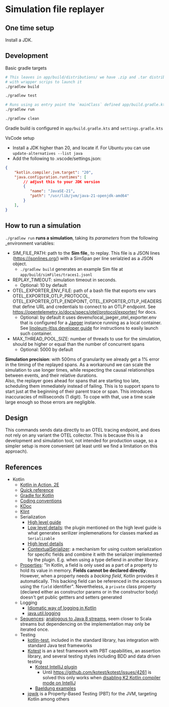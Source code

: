 # Simulation file replayer

## One time setup

Install a JDK.

## Development

Basic gradle targets

```bash
# This leaves in app/build/distributions/ we have .zip and .tar distributions of the app, 
# with wrapper scrips to launch it
./gradlew build

./gradlew test

# Runs using as entry point the `mainClass` defined app/build.gradle.kts
./gradlew run

./gradlew clean
```

Gradle build is configured in `app/build.gradle.kts` and `settings.gradle.kts`

VsCode setup

- Install a JDK higher than 20, and locate if. For Ubuntu you can use `update-alternatives --list java`
- Add the following to .vscode/settings.json:

```json
{
    "kotlin.compiler.jvm.target": "20",
    "java.configuration.runtimes": [
        // adjust this to your JDK version
        {
           "name": "JavaSE-21",
           "path": "/usr/lib/jvm/java-21-openjdk-amd64"
        }
    ],
}
```

## How to run a simulation

`./gradlew run` __runs a simulation__, taking its _parameters_ from the following _environment variables:

- SIM_FILE_PATH: path to the __Sim file___ to replay. This file is a JSON lines (https://jsonlines.org/) with a SimSpan per line serialzied as a JSON object.
  - `./gradlew build` generates an example Sim file at `app/build/simFiles/traces1.jsonl`
- REPLAY_TIMEOUT: simulation timeout in seconds.
  - Optional: 10 by default
- OTEL_EXPORTER_ENV_FILE: path of a bash file that exports env vars OTEL_EXPORTER_OTLP_PROTOCOL, OTEL_EXPORTER_OTLP_ENDPOINT, OTEL_EXPORTER_OTLP_HEADERS that define URL and credentials to connect to an OTLP endpoint. See https://opentelemetry.io/docs/specs/otel/protocol/exporter/ for docs.
    - Optional: by default it uses devenv/local_jaeger_otel_exporter.env that is configured for a [Jaeger](https://www.jaegertracing.io/) instance running as a local container. See [linoleum-ltlss developer guide](../linoleum-ltlss/DEVELOPER_GUIDE.md) for instructions to easily launch such container.
- MAX_THREAD_POOL_SIZE: number of threads to use for the simulation, should be higher or equal than the number of concurrent spans
  - Optional: 5000 by default

__Simulation precision__: with 500ms of granularity we already get a 1% error in the timing of the replayed spans. As a workaround we can scale the simulation to use longer times, while respecting the causal relationships between events, and their relative durations.  
Also, the replayer goes ahead for spans that are starting too late, scheduling them immediately instead of failing. This is to support spans to start just at the beginning of their parent trace or span. This introduces inaccuracies of milliseconds (1 digit). To cope with that, use a time scale large enough so those errors are negligible.  

## Design

This commands sends data directly to an OTEL tracing endpoint, and does not rely on any variant the OTEL collector. This is because this is a development and simulation tool, not intended for production usage, so a simpler setup is more convenient (at least until we find a limitation on this approach).

## References

- Kotlin
  - [Kotlin in Action, 2E](https://livebook.manning.com/book/kotlin-in-action-second-edition)
  - [Quick reference](https://kotlin-quick-reference.com/)
  - [Gradle for Kotlin](https://kotlinlang.org/docs/gradle.html)
  - [Coding conventions](https://kotlinlang.org/docs/coding-conventions.html)
  - [KDoc](https://kotlinlang.org/docs/kotlin-doc.html)
  - [Klint](https://www.baeldung.com/kotlin/ktlint-code-formatting)
  - Serialization
    - [High level guide](https://kotlinlang.org/docs/serialization.html#serialize-and-deserialize-json)
    - [Low level details](https://github.com/Kotlin/kotlinx.serialization/blob/master/docs/serializers.md): the plugin mentioned on the high level guide is what generates serilizer implemenations for classes marked as `Serializable`
    - [High level details](https://github.com/Kotlin/kotlinx.serialization/blob/master/docs/basic-serialization.md#basics)
    - [ContextualSerializer](https://kotlinlang.org/api/kotlinx.serialization/kotlinx-serialization-core/kotlinx.serialization/-contextual-serializer/): a mechanism for using custom serialization for specific fields and combine it with the serializer implemented by the plugin. E.g. when using a type defiend in another library.
  - [Properties](https://kotlinlang.org/docs/properties.html): "In Kotlin, a field is only used as a part of a property to hold its value in memory. __Fields cannot be declared directly__. However, when a property needs a _backing field_, Kotlin provides it automatically. This backing field can be referenced in the accessors using the `field` identifier". Nevertheless, a `private` class property (declared either as constructor params or in the constructor body) doesn't get public gettters and setters generated
  - Logging
    - [Idiomatic way of logging in Kotlin](https://stackoverflow.com/questions/34416869/idiomatic-way-of-logging-in-kotlin)
    - [java.util.logging](https://docs.oracle.com/javase/8/docs/api/java/util/logging/package-summary.html)
  - [Sequences](https://kotlinlang.org/api/core/kotlin-stdlib/kotlin.sequences/-sequence/): [analogous to Java 8 streams](https://www.baeldung.com/kotlin/java-8-stream-vs-kotlin), seem closer to Scala streams but dependencing on the implementation may only be iterated once.
  - Testing
    - [kotlin-test](https://kotlinlang.org/api/core/kotlin-test/), included in the standard library, has integration with standard Java test frameworks
    - [Kotest](https://kotest.io/) is an a test framework with PBT capabilities, an assertion library, and several testing styles including BDD and data driven testing
      - [Kotest IntelliJ plugin](https://kotest.io/docs/intellij/intellij-plugin.html)
        - Until https://github.com/kotest/kotest/issues/4261 is solved this only works when [disabling K2 Kotlin compiler mode on IntelliJ](https://blog.jetbrains.com/idea/2024/03/k2-kotlin-mode-alpha-in-intellij-idea/)
      - [Baeldung examples](https://github.com/Baeldung/kotlin-tutorials/tree/master/kotlin-kotest)
    - [jqwik](https://jqwik.net/) is a Property-Based Testing (PBT) for the JVM, targeting Kotlin among others